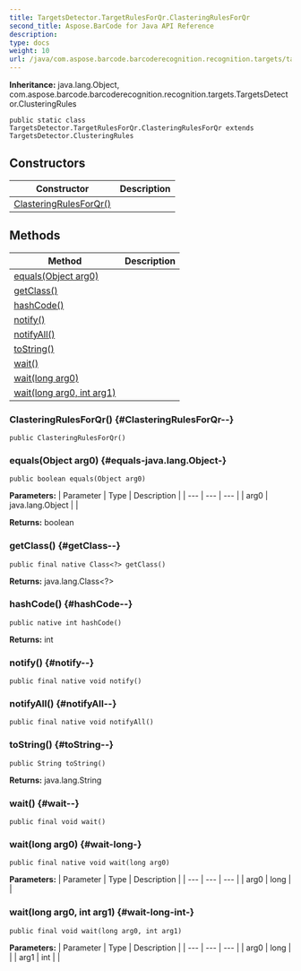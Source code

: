 ```yaml
---
title: TargetsDetector.TargetRulesForQr.ClasteringRulesForQr
second_title: Aspose.BarCode for Java API Reference
description: 
type: docs
weight: 10
url: /java/com.aspose.barcode.barcoderecognition.recognition.targets/targetsdetector.targetrulesforqr.clasteringrulesforqr/
---
```

**Inheritance:**
java.lang.Object, com.aspose.barcode.barcoderecognition.recognition.targets.TargetsDetector.ClusteringRules
```
public static class TargetsDetector.TargetRulesForQr.ClasteringRulesForQr extends TargetsDetector.ClusteringRules
```
## Constructors

| Constructor | Description |
| --- | --- |
| [ClasteringRulesForQr()](#ClasteringRulesForQr--) |  |
## Methods

| Method | Description |
| --- | --- |
| [equals(Object arg0)](#equals-java.lang.Object-) |  |
| [getClass()](#getClass--) |  |
| [hashCode()](#hashCode--) |  |
| [notify()](#notify--) |  |
| [notifyAll()](#notifyAll--) |  |
| [toString()](#toString--) |  |
| [wait()](#wait--) |  |
| [wait(long arg0)](#wait-long-) |  |
| [wait(long arg0, int arg1)](#wait-long-int-) |  |
### ClasteringRulesForQr() {#ClasteringRulesForQr--}
```
public ClasteringRulesForQr()
```


### equals(Object arg0) {#equals-java.lang.Object-}
```
public boolean equals(Object arg0)
```




**Parameters:**
| Parameter | Type | Description |
| --- | --- | --- |
| arg0 | java.lang.Object |  |

**Returns:**
boolean
### getClass() {#getClass--}
```
public final native Class<?> getClass()
```




**Returns:**
java.lang.Class<?>
### hashCode() {#hashCode--}
```
public native int hashCode()
```




**Returns:**
int
### notify() {#notify--}
```
public final native void notify()
```




### notifyAll() {#notifyAll--}
```
public final native void notifyAll()
```




### toString() {#toString--}
```
public String toString()
```




**Returns:**
java.lang.String
### wait() {#wait--}
```
public final void wait()
```




### wait(long arg0) {#wait-long-}
```
public final native void wait(long arg0)
```




**Parameters:**
| Parameter | Type | Description |
| --- | --- | --- |
| arg0 | long |  |

### wait(long arg0, int arg1) {#wait-long-int-}
```
public final void wait(long arg0, int arg1)
```




**Parameters:**
| Parameter | Type | Description |
| --- | --- | --- |
| arg0 | long |  |
| arg1 | int |  |

